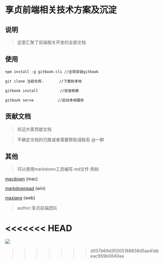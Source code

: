 # 享贞前端相关技术方案及沉淀

## 说明
> 这里汇聚了前端相关开发的全部文档

## 使用

`npm install -g gitbook-cli //全局安装gitbook
`


`git clone 当前仓库.       //下载到本地`

`gitbook install          //安装依赖`


`gitbook serve           //启动本地服务`

## 贡献文档

> 欢迎大家贡献文档

> 不确定文档的归属或者需要帮助请联系 @一醉

## 其他

> 可以使用markdown工具编写.md文件  例如

  [macdown](http://macdown.uranusjr.com/) (mac)
  
  [markdownpad](http://markdownpad.com/) (win)
  
  [maxiang](https://maxiang.io/) (web)
  

> author:享贞前端团队

<<<<<<< HEAD
=======
![](https://assets.51wakeup.com/assets/2018/daily-work/markdown/handbook.png)

 
>>>>>>> d057b69d35005188838d5aa41abeac959b0840aa
